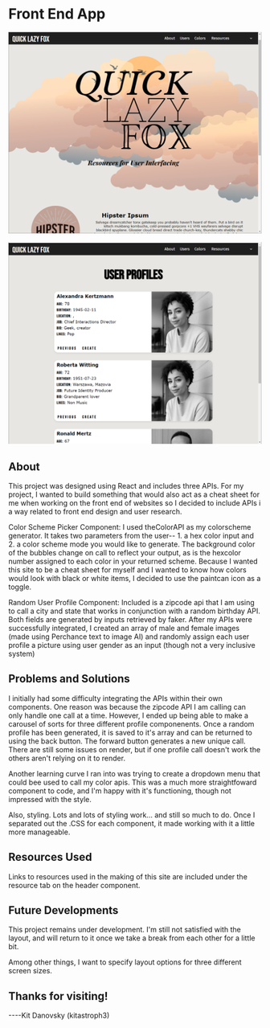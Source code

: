 # Front End App

![screenshot main](./src/downloads/Screenshot%202023-12-11%20100045.png)

![screenshot main](./src/downloads/Screenshot%20Profiles.png)


## About

This project was designed using React and includes three APIs. For my project, I wanted to build something that would also act as a cheat sheet for me when working on the front end of websites so I decided to include APIs i a way related to front end design and user research. 

Color Scheme Picker Component:
I used theColorAPI as my colorscheme generator. It takes two parameters from the user-- 1. a hex color input and 2. a color scheme mode you would like to generate. The background color of the bubbles change on call to reflect your output, as is the hexcolor number assigned to each color in your returned scheme. Because I wanted this site to be a cheat sheet for myself and I wanted to know how colors would look with black or white items, I decided to use the paintcan icon as a toggle. 

Random User Profile Component:
Included is a zipcode api that I am using to call a city and state that works in conjunction with a random birthday API. Both fields are generated by inputs retrieved by faker. After my APIs were successfully integrated, I created an array of male and female images (made using Perchance text to image AI) and randomly assign each user profile a picture using user gender as an input (though not a very inclusive system)


## Problems and Solutions

I initially had some difficulty integrating the APIs within their own components. One reason was because the zipcode API I am calling can only handle one call at a time. However, I ended up being able to make a carousel of sorts for three different profile componenents. Once a random profile has been generated, it is saved to it's array and can be returned to using the back button. The forward button generates a new unique call. There are still some issues on render, but if one profile call doesn't work the others aren't relying on it to render. 

Another learning curve I ran into was trying to create a dropdown menu that could bee used to call my color apis. This was a much more straightfoward component to code, and I'm happy with it's functioning, though not impressed with the style.

Also, styling. Lots and lots of styling work... and still so much to do. Once I separated out the .CSS for each component, it made working with it a little more manageable.

## Resources Used

Links to resources used in the making of this site are included under the resource tab on the header component.

## Future Developments

This project remains under development. I'm still not satisfied with the layout, and will return to it once we take a break from each other for a little bit.

Among other things, I want to specify layout options for three different screen sizes. 

## Thanks for visiting!

----Kit Danovsky (kitastroph3)
